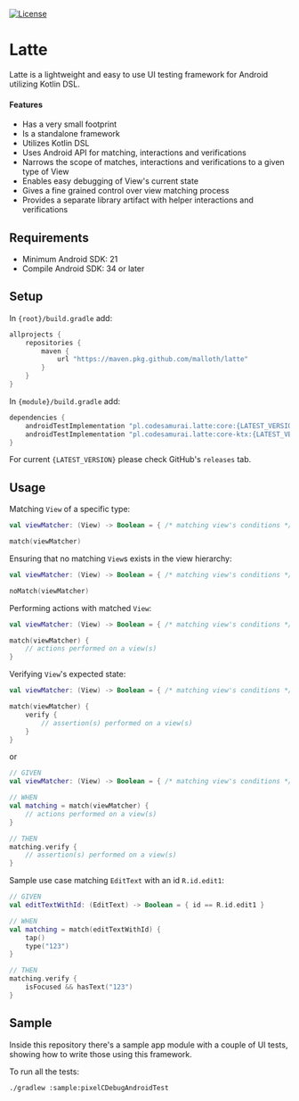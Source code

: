 [![License](https://img.shields.io/badge/License-Apache%202.0-green.svg)](https://opensource.org/licenses/Apache-2.0)

# Latte

Latte is a lightweight and easy to use UI testing framework for Android utilizing Kotlin DSL.

#### Features

- Has a very small footprint
- Is a standalone framework
- Utilizes Kotlin DSL
- Uses Android API for matching, interactions and verifications
- Narrows the scope of matches, interactions and verifications to a given type of View
- Enables easy debugging of View's current state
- Gives a fine grained control over view matching process
- Provides a separate library artifact with helper interactions and verifications

## Requirements

- Minimum Android SDK: 21
- Compile Android SDK: 34 or later

## Setup

In `{root}/build.gradle` add:

```gradle
allprojects {
    repositories {
        maven {
            url "https://maven.pkg.github.com/malloth/latte"
        }
    }
}
```

In `{module}/build.gradle` add:

```gradle
dependencies {
    androidTestImplementation "pl.codesamurai.latte:core:{LATEST_VERSION}"
    androidTestImplementation "pl.codesamurai.latte:core-ktx:{LATEST_VERSION}"
}
```

For current `{LATEST_VERSION}` please check GitHub's `releases` tab.

## Usage

Matching `View` of a specific type:

```kotlin
val viewMatcher: (View) -> Boolean = { /* matching view's conditions */ }

match(viewMatcher)
```

Ensuring that no matching `View`s exists in the view hierarchy:

```kotlin
val viewMatcher: (View) -> Boolean = { /* matching view's conditions */ }

noMatch(viewMatcher)
```

Performing actions with matched `View`:

```kotlin
val viewMatcher: (View) -> Boolean = { /* matching view's conditions */ }

match(viewMatcher) {
    // actions performed on a view(s)
}
```

Verifying `View`'s expected state:

```kotlin
val viewMatcher: (View) -> Boolean = { /* matching view's conditions */ }

match(viewMatcher) {
    verify {
        // assertion(s) performed on a view(s)
    }
}
```

or

```kotlin
// GIVEN
val viewMatcher: (View) -> Boolean = { /* matching view's conditions */ }

// WHEN
val matching = match(viewMatcher) {
    // actions performed on a view(s)
}

// THEN
matching.verify {
    // assertion(s) performed on a view(s)
}
```

Sample use case matching `EditText` with an id `R.id.edit1`:

```kotlin
// GIVEN
val editTextWithId: (EditText) -> Boolean = { id == R.id.edit1 }

// WHEN
val matching = match(editTextWithId) {
    tap()
    type("123")
}

// THEN
matching.verify {
    isFocused && hasText("123")
}
```

## Sample

Inside this repository there's a sample app module with a couple of UI tests,
showing how to write those using this framework.

To run all the tests:

```shell
./gradlew :sample:pixelCDebugAndroidTest
```